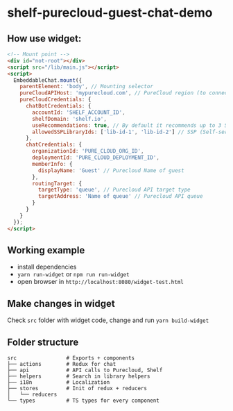 # shelf-purecloud-guest-chat-demo

## How use widget:

```html
<!-- Mount point -->
<div id="not-root"></div>
<script src="/lib/main.js"></script>
<script>
  EmbeddableChat.mount({
    parentElement: 'body', // Mounting selector
    pureCloudAPIHost: 'mypurecloud.com', // PureCloud region (to connect with an agent) SEE: https://help.mypurecloud.com/articles/aws-regions-for-purecloud-deployment/
    pureCloudCredentials: {
      chatBotCredentials: {
        accountId: 'SHELF_ACCOUNT_ID',
        shelfDomain: 'shelf.io',
        useRecommendations: true, // By default it recommends up to 3 SSP articles from account 
        allowedSSPLibraryIds: ['lib-id-1', 'lib-id-2'] // SSP (Self-service portal) libraries in which search for recommendations. Pass [] empty if you want to search across all SSPs  
      },
      chatCredentials: {
        organizationId: 'PURE_CLOUD_ORG_ID',
        deploymentId: 'PURE_CLOUD_DEPLOYMENT_ID',
        memberInfo: {
          displayName: 'Guest' // Purecloud Name of guest
        },
        routingTarget: {
          targetType: 'queue', // Purecloud API target type
          targetAddress: 'Name of queue' // Purecloud API queue
        }
      }
    }
  });
</script>
```

## Working example

- install dependencies
- `yarn run-widget` or `npm run run-widget`
- open browser in `http://localhost:8080/widget-test.html`

## Make changes in widget
Check `src` folder with widget code, change and run `yarn build-widget`

## Folder structure 

```
src                # Exports + components 
├── actions        # Redux for chat 
├── api            # API calls to Purecloud, Shelf
├── helpers        # Search in library helpers
├── i18n           # Localization
├── stores         # Init of redux + reducers
│   └── reducers
└── types          # TS types for every component
```
